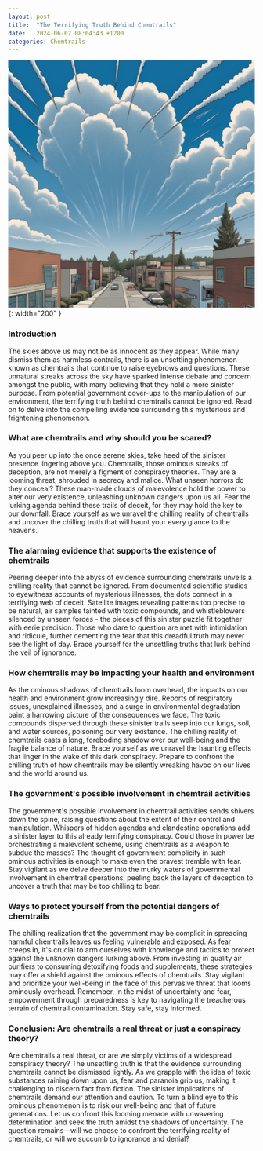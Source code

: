 ```yaml
---
layout: post
title:  "The Terrifying Truth Behind Chemtrails"
date:   2024-06-02 08:04:43 +1200
categories: Chemtrails
---
```


![Cartoon Picture Of Chemtrails](/assets/images/sky-chemtrails-blog.png){: width="200" }
### Introduction
The skies above us may not be as innocent as they appear. While many dismiss them as harmless contrails, there is an unsettling phenomenon known as chemtrails that continue to raise eyebrows and questions. These unnatural streaks across the sky have sparked intense debate and concern amongst the public, with many believing that they hold a more sinister purpose. From potential government cover-ups to the manipulation of our environment, the terrifying truth behind chemtrails cannot be ignored. Read on to delve into the compelling evidence surrounding this mysterious and frightening phenomenon.



### What are chemtrails and why should you be scared?
As you peer up into the once serene skies, take heed of the sinister presence lingering above you. Chemtrails, those ominous streaks of deception, are not merely a figment of conspiracy theories. They are a looming threat, shrouded in secrecy and malice. What unseen horrors do they conceal? These man-made clouds of malevolence hold the power to alter our very existence, unleashing unknown dangers upon us all. Fear the lurking agenda behind these trails of deceit, for they may hold the key to our downfall. Brace yourself as we unravel the chilling reality of chemtrails and uncover the chilling truth that will haunt your every glance to the heavens.



### The alarming evidence that supports the existence of chemtrails
Peering deeper into the abyss of evidence surrounding chemtrails unveils a chilling reality that cannot be ignored. From documented scientific studies to eyewitness accounts of mysterious illnesses, the dots connect in a terrifying web of deceit. Satellite images revealing patterns too precise to be natural, air samples tainted with toxic compounds, and whistleblowers silenced by unseen forces - the pieces of this sinister puzzle fit together with eerie precision. Those who dare to question are met with intimidation and ridicule, further cementing the fear that this dreadful truth may never see the light of day. Brace yourself for the unsettling truths that lurk behind the veil of ignorance.



### How chemtrails may be impacting your health and environment
As the ominous shadows of chemtrails loom overhead, the impacts on our health and environment grow increasingly dire. Reports of respiratory issues, unexplained illnesses, and a surge in environmental degradation paint a harrowing picture of the consequences we face. The toxic compounds dispersed through these sinister trails seep into our lungs, soil, and water sources, poisoning our very existence. The chilling reality of chemtrails casts a long, foreboding shadow over our well-being and the fragile balance of nature. Brace yourself as we unravel the haunting effects that linger in the wake of this dark conspiracy. Prepare to confront the chilling truth of how chemtrails may be silently wreaking havoc on our lives and the world around us.



### The government's possible involvement in chemtrail activities
The government's possible involvement in chemtrail activities sends shivers down the spine, raising questions about the extent of their control and manipulation. Whispers of hidden agendas and clandestine operations add a sinister layer to this already terrifying conspiracy. Could those in power be orchestrating a malevolent scheme, using chemtrails as a weapon to subdue the masses? The thought of government complicity in such ominous activities is enough to make even the bravest tremble with fear. Stay vigilant as we delve deeper into the murky waters of governmental involvement in chemtrail operations, peeling back the layers of deception to uncover a truth that may be too chilling to bear.



### Ways to protect yourself from the potential dangers of chemtrails
The chilling realization that the government may be complicit in spreading harmful chemtrails leaves us feeling vulnerable and exposed. As fear creeps in, it's crucial to arm ourselves with knowledge and tactics to protect against the unknown dangers lurking above. From investing in quality air purifiers to consuming detoxifying foods and supplements, these strategies may offer a shield against the ominous effects of chemtrails. Stay vigilant and prioritize your well-being in the face of this pervasive threat that looms ominously overhead. Remember, in the midst of uncertainty and fear, empowerment through preparedness is key to navigating the treacherous terrain of chemtrail contamination. Stay safe, stay informed.



### Conclusion: Are chemtrails a real threat or just a conspiracy theory?
Are chemtrails a real threat, or are we simply victims of a widespread conspiracy theory? The unsettling truth is that the evidence surrounding chemtrails cannot be dismissed lightly. As we grapple with the idea of toxic substances raining down upon us, fear and paranoia grip us, making it challenging to discern fact from fiction. The sinister implications of chemtrails demand our attention and caution. To turn a blind eye to this ominous phenomenon is to risk our well-being and that of future generations. Let us confront this looming menace with unwavering determination and seek the truth amidst the shadows of uncertainty. The question remains—will we choose to confront the terrifying reality of chemtrails, or will we succumb to ignorance and denial?

